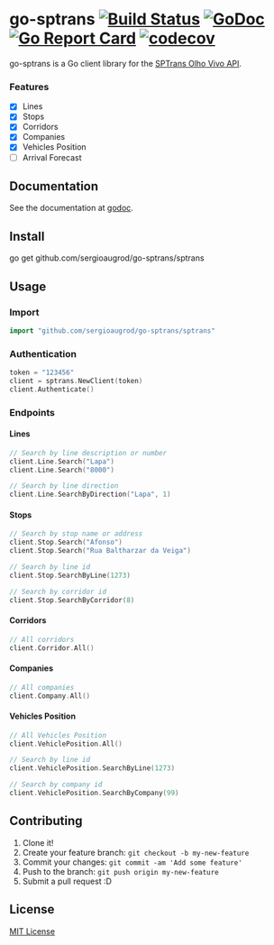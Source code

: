 # go-sptrans [![Build Status](https://travis-ci.org/sergioaugrod/go-sptrans.svg?branch=master)](https://travis-ci.org/sergioaugrod/go-sptrans) [![GoDoc](https://godoc.org/github.com/sergioaugrod/go-sptrans?status.png)](https://godoc.org/github.com/sergioaugrod/go-sptrans) [![Go Report Card](https://goreportcard.com/badge/github.com/sergioaugrod/go-sptrans)](https://goreportcard.com/report/github.com/sergioaugrod/go-sptrans) [![codecov](https://codecov.io/gh/sergioaugrod/go-sptrans/branch/master/graph/badge.svg)](https://codecov.io/gh/sergioaugrod/go-sptrans)

go-sptrans is a Go client library for the [SPTrans Olho Vivo API](http://www.sptrans.com.br/desenvolvedores/APIOlhoVivo.aspx).

### Features

- [x] Lines
- [x] Stops
- [x] Corridors
- [x] Companies
- [x] Vehicles Position
- [ ] Arrival Forecast

## Documentation

See the documentation at [godoc](https://godoc.org/github.com/sergioaugrod/go-sptrans).

## Install

go get github.com/sergioaugrod/go-sptrans/sptrans

## Usage

### Import

```go
import "github.com/sergioaugrod/go-sptrans/sptrans"
```

### Authentication

```go
token = "123456"
client = sptrans.NewClient(token)
client.Authenticate()
```

### Endpoints

#### Lines

```go
// Search by line description or number
client.Line.Search("Lapa")
client.Line.Search("8000")

// Search by line direction
client.Line.SearchByDirection("Lapa", 1)
```

#### Stops

```go
// Search by stop name or address
client.Stop.Search("Afonso")
client.Stop.Search("Rua Baltharzar da Veiga")

// Search by line id
client.Stop.SearchByLine(1273)

// Search by corridor id
client.Stop.SearchByCorridor(8)
```

#### Corridors

```go
// All corridors
client.Corridor.All()
```

#### Companies

```go
// All companies
client.Company.All()
```

#### Vehicles Position

```go
// All Vehicles Position
client.VehiclePosition.All()

// Search by line id
client.VehiclePosition.SearchByLine(1273)

// Search by company id
client.VehiclePosition.SearchByCompany(99)
```

## Contributing

1. Clone it!
2. Create your feature branch: `git checkout -b my-new-feature`
3. Commit your changes: `git commit -am 'Add some feature'`
4. Push to the branch: `git push origin my-new-feature`
5. Submit a pull request :D

## License

[MIT License](LICENSE)
